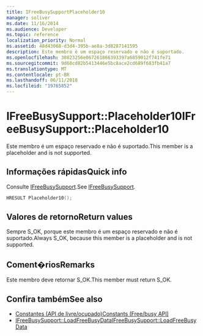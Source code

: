 ```yaml
---
title: IFreeBusySupportPlaceholder10
manager: soliver
ms.date: 11/16/2014
ms.audience: Developer
ms.topic: reference
localization_priority: Normal
ms.assetid: 48d43068-d3d4-395b-ae8a-3d8287141595
description: Este membro é um espaço reservado e não é suportado.
ms.openlocfilehash: 30823256e067261866393397a6859012f741fe71
ms.sourcegitcommit: 9d60cd82b5413446e5bc8ace2cd689f683fb41a7
ms.translationtype: MT
ms.contentlocale: pt-BR
ms.lasthandoff: 06/11/2018
ms.locfileid: "19765852"
---
```

# <a name="ifreebusysupportplaceholder10"></a><span data-ttu-id="5e210-103">IFreeBusySupport::Placeholder10</span><span class="sxs-lookup"><span data-stu-id="5e210-103">IFreeBusySupport::Placeholder10</span></span>

<span data-ttu-id="5e210-104">Este membro é um espaço reservado e não é suportado.</span><span class="sxs-lookup"><span data-stu-id="5e210-104">This member is a placeholder and is not supported.</span></span>
  
## <a name="quick-info"></a><span data-ttu-id="5e210-105">Informações rápidas</span><span class="sxs-lookup"><span data-stu-id="5e210-105">Quick info</span></span>

<span data-ttu-id="5e210-106">Consulte [IFreeBusySupport](ifreebusysupport.md).</span><span class="sxs-lookup"><span data-stu-id="5e210-106">See [IFreeBusySupport](ifreebusysupport.md).</span></span>
  
```cpp
HRESULT Placeholder10();
```

## <a name="return-values"></a><span data-ttu-id="5e210-107">Valores de retorno</span><span class="sxs-lookup"><span data-stu-id="5e210-107">Return values</span></span>

<span data-ttu-id="5e210-108">Sempre S_OK, porque este membro é um espaço reservado e não é suportado.</span><span class="sxs-lookup"><span data-stu-id="5e210-108">Always S_OK, because this member is a placeholder and is not supported.</span></span>
  
## <a name="remarks"></a><span data-ttu-id="5e210-109">Coment�rios</span><span class="sxs-lookup"><span data-stu-id="5e210-109">Remarks</span></span>

<span data-ttu-id="5e210-110">Este membro deve retornar S_OK.</span><span class="sxs-lookup"><span data-stu-id="5e210-110">This member must return S_OK.</span></span>
  
## <a name="see-also"></a><span data-ttu-id="5e210-111">Confira também</span><span class="sxs-lookup"><span data-stu-id="5e210-111">See also</span></span>

- [<span data-ttu-id="5e210-112">Constantes (API de livre/ocupado)</span><span class="sxs-lookup"><span data-stu-id="5e210-112">Constants (Free/busy API)</span></span>](constants-free-busy-api.md)
- [<span data-ttu-id="5e210-113">IFreeBusySupport::LoadFreeBusyData</span><span class="sxs-lookup"><span data-stu-id="5e210-113">IFreeBusySupport::LoadFreeBusyData</span></span>](ifreebusysupport-loadfreebusydata.md)

